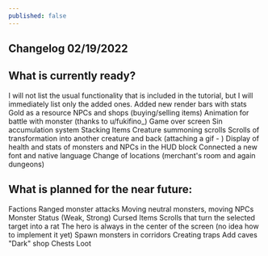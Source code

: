 ```yaml
---
published: false
---
```

## Changelog 02/19/2022
## What is currently ready?
I will not list the usual functionality that is included in the tutorial, but I will immediately list only the added ones.
Added new render bars with stats
Gold as a resource
NPCs and shops (buying/selling items)
Animation for battle with monster (thanks to u/fukifino_)
Game over screen
Sin accumulation system
Stacking Items
Creature summoning scrolls
Scrolls of transformation into another creature and back (attaching a gif - )
Display of health and stats of monsters and NPCs in the HUD block
Connected a new font and native language
Change of locations (merchant's room and again dungeons)

## What is planned for the near future:
Factions
Ranged monster attacks
Moving neutral monsters, moving NPCs
Monster Status (Weak, Strong)
Cursed Items
Scrolls that turn the selected target into a rat
The hero is always in the center of the screen (no idea how to implement it yet)
Spawn monsters in corridors
Creating traps
Add caves
"Dark" shop
Chests
Loot


